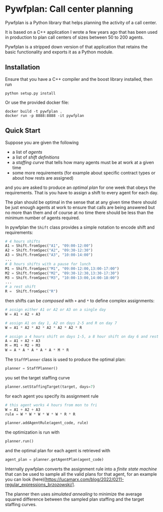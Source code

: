 Pywfplan: Call center planning
==============================

Pywfplan is a Python library that helps planning the activity of a call center.

It is based on a C++ application I wrote a few years ago that has been used in
production to plan call centers of sizes between 50 to 200 agents.

Pywfplan is a stripped down version of that application that retains the basic
functionality and exports it as a Python module.

Installation
------------

Ensure that you have a C++ compiler and the boost library installed, then run

    python setup.py install

Or use the provided docker file:

    docker build -t pywfplan .
    docker run -p 8888:8888 -it pywfplan

Quick Start
-----------

Suppose you are given the following

- a list of *agents*
- a list of *shift definitions*
- a *staffing curve* that tells how many agents must be at work at a given time
- some more requirements (for example about specific contract types or about how
  rests are assigned)

and you are asked to produce an *optimal plan* for one week that obeys the
requirements. That is you have to assign a shift to every agent for each day.


The plan should be optimal in the sense that at any given time there should be
just enough agents at work to ensure that calls are being answered but no more
than them and of course at no time there should be less than the minimum number
of agents required.


In pywfplan the `Shift` class provides a simple notation to encode shift and
requirements:

```python
# 4 hours shifts
A1 = Shift.fromSpec("A1", "09:00-12:00")
A2 = Shift.fromSpec("A2", "09:30-12:30")
A3 = Shift.fromSpec("A3", "10:00-14:00")
...
# 8 hours shifts with a pause for lunch
M1 = Shift.fromSpec("M1", "09:00-12:00,13:00-17:00")
M2 = Shift.fromSpec("M2", "09:30-12:30,13:30-17:30")
M3 = Shift.fromSpec("M3", "10:00-13:00,14:00-18:00")
...
# a rest shift
R =  Shift.fromSpec("R")
```

then shifts can be *composed* with `+` and `*` to define complex assignments:

```python
# assign either A1 or A2 or A3 on a single day
W = A1 + A2 + A3

# assign A1 on day 1, A2 on days 2-5 and R on day 7
W = A1 * A2 * A2 * A2 * A2 * A2 * R

# assign a 4 hours shift on days 1-5, a 8 hour shift on day 6 and rest on day 7
A = A1 + A2 + A3
M = M1 + M2 + M3
W = A * A * A * A * A * M * R
```

The `StaffPlanner` class is used to produce the optimal plan:

```python
planner = StaffPlanner()
```

you set the target staffing curve

```python
planner.setStaffingTarget(target, days=7)
```

for each agent you specify its assignment rule

```python
# this agent works 4 hours from mon to fri
W = A1 + A2 + A3
rule = W * W * W * W * W * R * R

planner.addAgentRule(agent_code, rule)
```

the optimization is run with

```python
planner.run()
```

and the optimal plan for each agent is retrieved with

```python
agent_plan = planner.getAgentPlan(agent_code)
```


Internally pywfplan converts the assignment rule into a *finite state machine*
that can be used to sample all the valid plans for that agent, for an example
you can look (here)[https://lucamarx.com/blog/2022/0211-regular_expressions_brzozowski/].


The planner then uses *simulated annealing* to minimize the average squared
difference between the sampled plan staffing and the target staffing curves.
